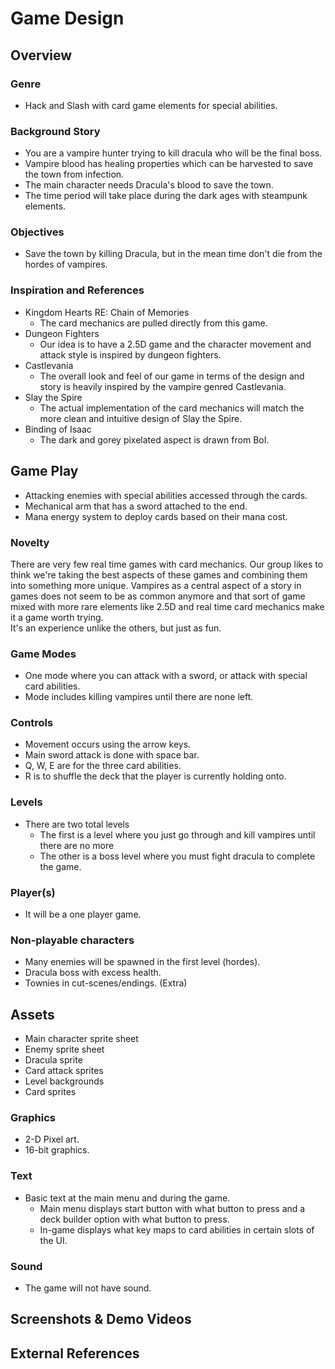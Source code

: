 # Game Design

## Overview

### Genre
* Hack and Slash with card game elements for special abilities.

### Background Story
* You are a vampire hunter trying to kill dracula who will be the final boss.
* Vampire blood has healing properties which can be harvested to save the town from infection.
* The main character needs Dracula's blood to save the town.
* The time period will take place during the dark ages with steampunk elements.

### Objectives
* Save the town by killing Dracula, but in the mean time don't die from the hordes of vampires.

### Inspiration and References
* Kingdom Hearts RE: Chain of Memories
    * The card mechanics are pulled directly from this game.
* Dungeon Fighters
    * Our idea is to have a 2.5D game and the character movement and attack style is inspired by dungeon fighters.
* Castlevania
    * The overall look and feel of our game in terms of the design and story is heavily inspired by the vampire genred Castlevania.
* Slay the Spire
    * The actual implementation of the card mechanics will match the more clean and intuitive design of Slay the Spire.
* Binding of Isaac
    * The dark and gorey pixelated aspect is drawn from BoI.

## Game Play
* Attacking enemies with special abilities accessed through the cards.
* Mechanical arm that has a sword attached to the end.
* Mana energy system to deploy cards based on their mana cost.

### Novelty
There are very few real time games with card mechanics. Our group likes to think we're taking the best aspects of these games and 
combining them into something more unique. Vampires as a central aspect of a story in games does not seem to be as common anymore 
and that sort of game mixed with more rare elements like 2.5D and real time card mechanics make it a game worth trying.  
It's an experience unlike the others, but just as fun.

### Game Modes
* One mode where you can attack with a sword, or attack with special card abilities.
* Mode includes killing vampires until there are none left.

### Controls
* Movement occurs using the arrow keys.
* Main sword attack is done with space bar.
* Q, W, E are for the three card abilities.
* R is to shuffle the deck that the player is currently holding onto.

### Levels
* There are two total levels
    - The first is a level where you just go through and kill vampires until there are no more
    - The other is a boss level where you must fight dracula to complete the game.

### Player(s)
* It will be a one player game.

### Non-playable characters
* Many enemies will be spawned in the first level (hordes).
* Dracula boss with excess health.
* Townies in cut-scenes/endings. (Extra)

## Assets
* Main character sprite sheet
* Enemy sprite sheet
* Dracula sprite
* Card attack sprites
* Level backgrounds
* Card sprites

### Graphics
* 2-D Pixel art.
* 16-bit graphics.

### Text
* Basic text at the main menu and during the game.
    - Main menu displays start button with what button to press and a deck builder option with what button to press.
    - In-game displays what key maps to card abilities in certain slots of the UI.

### Sound
* The game will not have sound.

## Screenshots & Demo Videos

## External References

